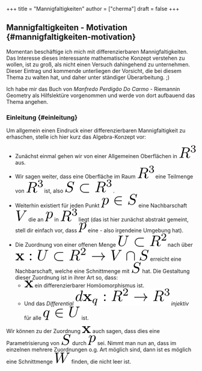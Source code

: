 +++
title = "Mannigfaltigkeiten"
author = ["cherma"]
draft = false
+++

## Mannigfaltigkeiten - Motivation {#mannigfaltigkeiten-motivation}

Momentan beschäftige ich mich mit differenzierbaren Mannigfaltigkeiten. Das Interesse dieses interessante mathematische Konzept verstehen zu wollen, ist zu groß, als nicht einen Versuch dahingehend zu unternehmen. Dieser Eintrag und kommende unterliegen der Vorsicht, die bei diesem Thema zu walten hat, und  daher unter ständiger Überarbeitung. ;)

Ich habe mir das Buch von _Manfredo Perdigão Do Carmo_ - Riemannin Geometry als Hilfslektüre vorgenommen und werde von dort
aufbauend das Thema angehen.


### Einleitung {#einleitung}

Um allgemein einen Eindruck einer differenzierbaren Mannigfaltigkeit zu erhaschen, stelle ich hier kurz das Algebra-Konzept vor:

-   Zunächst einmal gehen wir von einer Allgemeinen Oberflächen in <img src="/ltximg/Mannigfaltigkeiten_002364203b16c2e98384a40a8bca5c7561f95477.svg" alt="Mannigfaltigkeiten_002364203b16c2e98384a40a8bca5c7561f95477.svg" class="org-svg" /> aus.
-   Wir sagen weiter, dass eine Oberfläche im Raum <img src="/ltximg/Mannigfaltigkeiten_002364203b16c2e98384a40a8bca5c7561f95477.svg" alt="Mannigfaltigkeiten_002364203b16c2e98384a40a8bca5c7561f95477.svg" class="org-svg" /> eine Teilmenge von <img src="/ltximg/Mannigfaltigkeiten_002364203b16c2e98384a40a8bca5c7561f95477.svg" alt="Mannigfaltigkeiten_002364203b16c2e98384a40a8bca5c7561f95477.svg" class="org-svg" /> ist, also <img src="/ltximg/Mannigfaltigkeiten_eb5ec9117b668b1cb7703c03e77a3d860ac6bd41.svg" alt="Mannigfaltigkeiten_eb5ec9117b668b1cb7703c03e77a3d860ac6bd41.svg" class="org-svg" /> .
-   Weiterhin existiert für jeden Punkt <img src="/ltximg/Mannigfaltigkeiten_e4423ee4d6dceb139e8d6a1ee30a39ff4a87fcea.svg" alt="Mannigfaltigkeiten_e4423ee4d6dceb139e8d6a1ee30a39ff4a87fcea.svg" class="org-svg" /> eine Nachbarschaft <img src="/ltximg/Mannigfaltigkeiten_cf1258a74479b1026bc6ed473c41542e4c408653.svg" alt="Mannigfaltigkeiten_cf1258a74479b1026bc6ed473c41542e4c408653.svg" class="org-svg" />
    die an <img src="/ltximg/Mannigfaltigkeiten_ec050d4ec3a023514f3b1945250f4b66a1fc75e1.svg" alt="Mannigfaltigkeiten_ec050d4ec3a023514f3b1945250f4b66a1fc75e1.svg" class="org-svg" /> in <img src="/ltximg/Mannigfaltigkeiten_002364203b16c2e98384a40a8bca5c7561f95477.svg" alt="Mannigfaltigkeiten_002364203b16c2e98384a40a8bca5c7561f95477.svg" class="org-svg" /> liegt (das ist hier zunächst abstrakt gemeint, stell dir einfach vor, dass <img src="/ltximg/Mannigfaltigkeiten_ec050d4ec3a023514f3b1945250f4b66a1fc75e1.svg" alt="Mannigfaltigkeiten_ec050d4ec3a023514f3b1945250f4b66a1fc75e1.svg" class="org-svg" /> eine - also irgendeine Umgebung hat).
-   Die Zuordnung von einer offenen Menge <img src="/ltximg/Mannigfaltigkeiten_3b182922abd080cea22a97572fcab6b8e0d0c759.svg" alt="Mannigfaltigkeiten_3b182922abd080cea22a97572fcab6b8e0d0c759.svg" class="org-svg" /> nach über <img src="/ltximg/Mannigfaltigkeiten_f9ea181e9249c84737b2ae99430d7f643612bb40.svg" alt="Mannigfaltigkeiten_f9ea181e9249c84737b2ae99430d7f643612bb40.svg" class="org-svg" /> erreicht eine Nachbarschaft, welche eine Schnittmenge mit <img src="/ltximg/Mannigfaltigkeiten_0edf7f6bb9ad95a9cf5c00a33ee96432914d0ee7.svg" alt="Mannigfaltigkeiten_0edf7f6bb9ad95a9cf5c00a33ee96432914d0ee7.svg" class="org-svg" /> hat. Die Gestaltung dieser Zuordnung ist in ihrer Art so, dass:
    -   <img src="/ltximg/Mannigfaltigkeiten_1cd3b400b4fc41b6384733e1d123cd27de071a2f.svg" alt="Mannigfaltigkeiten_1cd3b400b4fc41b6384733e1d123cd27de071a2f.svg" class="org-svg" /> ein differenzierbarer Homöomorphismus ist.
    -   Und das _Differential_ <img src="/ltximg/Mannigfaltigkeiten_037a35d06e42ad14f5a8dee731ecc596acd12b69.svg" alt="Mannigfaltigkeiten_037a35d06e42ad14f5a8dee731ecc596acd12b69.svg" class="org-svg" /> _injektiv_ für alle <img src="/ltximg/Mannigfaltigkeiten_aa2bfca487cdd4f72aad2a6271b900b9b7baed0a.svg" alt="Mannigfaltigkeiten_aa2bfca487cdd4f72aad2a6271b900b9b7baed0a.svg" class="org-svg" /> ist.

Wir können zu der Zuordnung <img src="/ltximg/Mannigfaltigkeiten_1cd3b400b4fc41b6384733e1d123cd27de071a2f.svg" alt="Mannigfaltigkeiten_1cd3b400b4fc41b6384733e1d123cd27de071a2f.svg" class="org-svg" /> auch sagen, dass dies eine Parametrisierung von <img src="/ltximg/Mannigfaltigkeiten_0edf7f6bb9ad95a9cf5c00a33ee96432914d0ee7.svg" alt="Mannigfaltigkeiten_0edf7f6bb9ad95a9cf5c00a33ee96432914d0ee7.svg" class="org-svg" /> durch <img src="/ltximg/Mannigfaltigkeiten_ec050d4ec3a023514f3b1945250f4b66a1fc75e1.svg" alt="Mannigfaltigkeiten_ec050d4ec3a023514f3b1945250f4b66a1fc75e1.svg" class="org-svg" /> sei. Nimmt man nun an, dass im einzelnen mehrere Zuordnungen o.g. Art möglich sind, dann ist es möglich eine Schnittmenge <img src="/ltximg/Mannigfaltigkeiten_b519263e2ce9a74962be03b70cb53d12567027e4.svg" alt="Mannigfaltigkeiten_b519263e2ce9a74962be03b70cb53d12567027e4.svg" class="org-svg" /> finden, die nicht leer ist.

